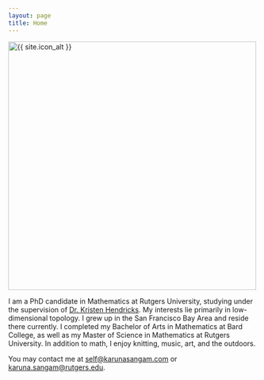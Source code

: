 ```yaml
---
layout: page
title: Home
---
```


<img src="{{ site.icon }}" class="center" alt="{{ site.icon_alt }}" width="500px">

I am a PhD candidate in Mathematics at Rutgers University, studying under the supervision of [Dr. Kristen Hendricks](https://sites.math.rutgers.edu/~kh754/). My interests lie primarily in low-dimensional topology. I grew up in the San Francisco Bay Area and reside there currently. I completed my Bachelor of Arts in Mathematics at Bard College, as well as my Master of Science in Mathematics at Rutgers University. In addition to math, I enjoy knitting, music, art, and the outdoors.

You may contact me at [self@karunasangam.com](mailto:self@karunasangam.com) or [karuna.sangam@rutgers.edu](mailto:karuna.sangam@rutgers.edu).